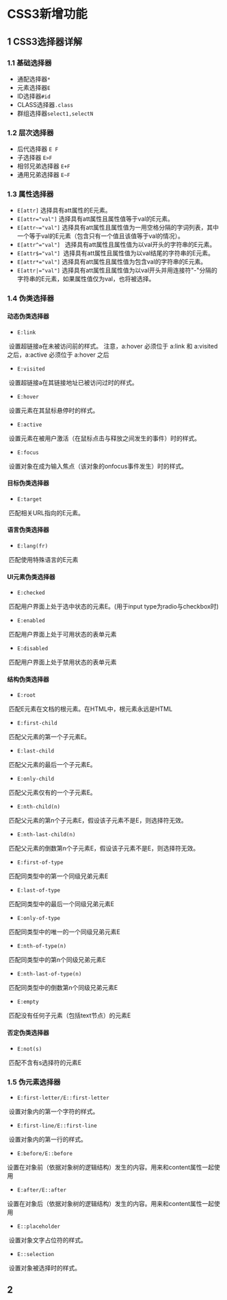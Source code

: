 # CSS3新增功能

## 1 CSS3选择器详解

### 1.1 基础选择器

* 通配选择器`*`
* 元素选择器`E`
* ID选择器`#id`
* CLASS选择器`.class`
* 群组选择器`select1,selectN`



### 1.2 层次选择器

* 后代选择器  `E F`
* 子选择器  `E>F`
* 相邻兄弟选择器  `E+F`
* 通用兄弟选择器  `E~F`



### 1.3 属性选择器

* `E[attr]`  选择具有att属性的E元素。 
* `E[attr="val"]`  选择具有att属性且属性值等于val的E元素。 
* `E[attr~="val"]`  选择具有att属性且属性值为一用空格分隔的字词列表，其中一个等于val的E元素（包含只有一个值且该值等于val的情况）。 
* `E[attr^="val"] ` 选择具有att属性且属性值为以val开头的字符串的E元素。
* `E[attr$="val"] `选择具有att属性且属性值为以val结尾的字符串的E元素。 
* `E[attr*="val"]` 选择具有att属性且属性值为包含val的字符串的E元素。 
* `E[attr|="val"]` 选择具有att属性且属性值为以val开头并用连接符"-"分隔的字符串的E元素，如果属性值仅为val，也将被选择。



### 1.4 伪类选择器

#### 动态伪类选择器

* `E:link`

​	设置超链接a在未被访问前的样式。 
	注意，a:hover 必须位于 a:link 和 a:visited 之后，a:active 必须位于 a:hover 之后

* `E:visited`

​	设置超链接a在其链接地址已被访问过时的样式。 

* `E:hover`

​	设置元素在其鼠标悬停时的样式。 

* `E:active`

​	设置元素在被用户激活（在鼠标点击与释放之间发生的事件）时的样式。

* `E:focus`

​	设置对象在成为输入焦点（该对象的onfocus事件发生）时的样式。

#### 目标伪类选择器

* `E:target`

​	匹配相关URL指向的E元素。 

#### 语言伪类选择器

* `E:lang(fr)`

​	匹配使用特殊语言的E元素

#### UI元素伪类选择器

* `E:checked`

​	匹配用户界面上处于选中状态的元素E。(用于input type为radio与checkbox时) 

* `E:enabled`

​	匹配用户界面上处于可用状态的表单元素

* `E:disabled`

​	匹配用户界面上处于禁用状态的表单元素

#### 结构伪类选择器

* `E:root`

​	匹配E元素在文档的根元素。在HTML中，根元素永远是HTML 

* `E:first-child`

​	匹配父元素的第一个子元素E。 

* `E:last-child`

​	匹配父元素的最后一个子元素E。 

* `E:only-child`

​	匹配父元素仅有的一个子元素E。

* `E:nth-child(n)`

​	匹配父元素的第n个子元素E，假设该子元素不是E，则选择符无效。

* `E:nth-last-child(n)`

​	匹配父元素的倒数第n个子元素E，假设该子元素不是E，则选择符无效。

* `E:first-of-type`

​	匹配同类型中的第一个同级兄弟元素E

* `E:last-of-type`

​	匹配同类型中的最后一个同级兄弟元素E

* `E:only-of-type`

​	匹配同类型中的唯一的一个同级兄弟元素E

* `E:nth-of-type(n)`

​	匹配同类型中的第n个同级兄弟元素E

* `E:nth-last-of-type(n)`

​	匹配同类型中的倒数第n个同级兄弟元素E

* `E:empty`

​	匹配没有任何子元素（包括text节点）的元素E

#### 否定伪类选择器

* `E:not(s)`

​	匹配不含有s选择符的元素E



### 1.5 伪元素选择器

* `E:first-letter/E::first-letter`

​	设置对象内的第一个字符的样式。 

* `E:first-line/E::first-line` 

​	设置对象内的第一行的样式。

* `E:before/E::before` 

​	设置在对象前（依据对象树的逻辑结构）发生的内容。用来和content属性一起使用

* `E:after/E::after`

​	设置在对象后（依据对象树的逻辑结构）发生的内容。用来和content属性一起使用

* `E::placeholder` 

​	设置对象文字占位符的样式。 

* `E::selection` 

​	设置对象被选择时的样式。 





## 2 

